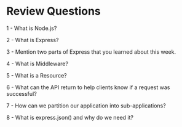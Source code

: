 # Review Questions

1 - What is Node.js?

2 - What is Express?

3 - Mention two parts of Express that you learned about this week.

4 - What is Middleware?

5 - What is a Resource?

6 - What can the API return to help clients know if a request was successful?

7 - How can we partition our application into sub-applications?

8 - What is express.json() and why do we need it?
